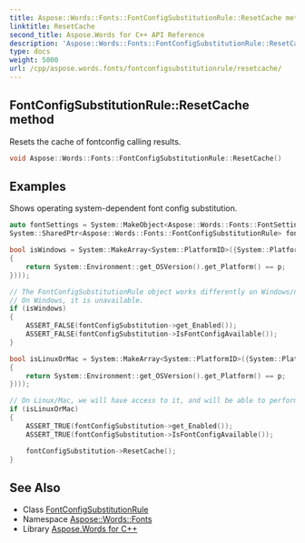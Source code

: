 ```yaml
---
title: Aspose::Words::Fonts::FontConfigSubstitutionRule::ResetCache method
linktitle: ResetCache
second_title: Aspose.Words for C++ API Reference
description: 'Aspose::Words::Fonts::FontConfigSubstitutionRule::ResetCache method. Resets the cache of fontconfig calling results in C++.'
type: docs
weight: 5000
url: /cpp/aspose.words.fonts/fontconfigsubstitutionrule/resetcache/
---
```

## FontConfigSubstitutionRule::ResetCache method


Resets the cache of fontconfig calling results.

```cpp
void Aspose::Words::Fonts::FontConfigSubstitutionRule::ResetCache()
```


## Examples



Shows operating system-dependent font config substitution. 
```cpp
auto fontSettings = System::MakeObject<Aspose::Words::Fonts::FontSettings>();
System::SharedPtr<Aspose::Words::Fonts::FontConfigSubstitutionRule> fontConfigSubstitution = fontSettings->get_SubstitutionSettings()->get_FontConfigSubstitution();

bool isWindows = System::MakeArray<System::PlatformID>({System::PlatformID::Win32NT, System::PlatformID::Win32S, System::PlatformID::Win32Windows, System::PlatformID::WinCE})->LINQ_Any(static_cast<System::Func<System::PlatformID, bool>>(static_cast<std::function<bool(System::PlatformID p)>>([](System::PlatformID p) -> bool
{
    return System::Environment::get_OSVersion().get_Platform() == p;
})));

// The FontConfigSubstitutionRule object works differently on Windows/non-Windows platforms.
// On Windows, it is unavailable.
if (isWindows)
{
    ASSERT_FALSE(fontConfigSubstitution->get_Enabled());
    ASSERT_FALSE(fontConfigSubstitution->IsFontConfigAvailable());
}

bool isLinuxOrMac = System::MakeArray<System::PlatformID>({System::PlatformID::Unix, System::PlatformID::MacOSX})->LINQ_Any(static_cast<System::Func<System::PlatformID, bool>>(static_cast<std::function<bool(System::PlatformID p)>>([](System::PlatformID p) -> bool
{
    return System::Environment::get_OSVersion().get_Platform() == p;
})));

// On Linux/Mac, we will have access to it, and will be able to perform operations.
if (isLinuxOrMac)
{
    ASSERT_TRUE(fontConfigSubstitution->get_Enabled());
    ASSERT_TRUE(fontConfigSubstitution->IsFontConfigAvailable());

    fontConfigSubstitution->ResetCache();
}
```

## See Also

* Class [FontConfigSubstitutionRule](../)
* Namespace [Aspose::Words::Fonts](../../)
* Library [Aspose.Words for C++](../../../)
